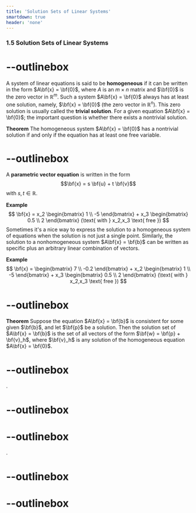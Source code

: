 ```yaml
---
title: 'Solution Sets of Linear Systems'
smartdown: true
header: 'none'
---
```



### 1.5 Solution Sets of Linear Systems

# --outlinebox
A system of linear equations is said to be **homogeneous** if it can be written in the form $A\bf{x} = \bf{0}$, where $A$ is an $m \times n$ matrix and $\bf{0}$ is the zero vector in $\mathbb{R}^m$. Such a system $A\bf{x} = \bf{0}$ always has at least one solution, namely, $\bf{x} = \bf{0}$ (the zero vector in $\mathbb{R}^n$). This zero solution is usually called the **trivial solution**. For a given equation $A\bf{x} = \bf{0}$; the important question is whether there exists a nontrivial solution.

**Theorem** The homogeneous system $A\bf{x} = \bf{0}$ has a nontrivial solution if and only if the equation has at least one free variable.
# --outlinebox


A **parametric vector equation** is written in the form
$$\bf{x} = s \bf{u} + t \bf{v}$$
with $s,t \in \mathbb{R}$.

**Example**
$$
\bf{x} = x_2
\begin{bmatrix}
1 \\
-5 
\end{bmatrix} + x_3
\begin{bmatrix}
0.5 \\
2 
\end{bmatrix} (\text{ with } x_2,x_3 \text{ free })
$$
Sometimes it's a nice way to express the solution to a homogeneous system of equations when the solution is not just a single point.  Similarly, the solution to a nonhomogeneous system $A\bf{x} = \bf{b}$ can be written as specific plus an arbitrary linear combination of vectors.

**Example**
$$
\bf{x} = 
\begin{bmatrix}
7 \\
-0.2
\end{bmatrix} + x_2
\begin{bmatrix}
1 \\
-5 
\end{bmatrix} + x_3
\begin{bmatrix}
0.5 \\
2 
\end{bmatrix} (\text{ with } x_2,x_3 \text{ free })
$$

# --outlinebox
**Theorem** Suppose the equation $A\bf{x} = \bf{b}$ is consistent for some given $\bf{b}$, and let $\bf{p}$ be a solution. Then the solution set of $A\bf{x} = \bf{b}$ is the set of all vectors of the form $\bf{w} = \bf{p} + \bf{v}_h$, where $\bf{v}_h$ is any solution of the homogeneous equation $A\bf{x} = \bf{0}$.
# --outlinebox

.

# --outlinebox

# --outlinebox

.

# --outlinebox

# --outlinebox